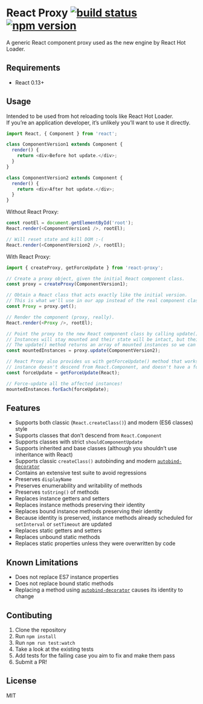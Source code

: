 # React Proxy [![build status](https://img.shields.io/travis/gaearon/react-proxy/master.svg?style=flat-square)](https://travis-ci.org/gaearon/react-proxy) [![npm version](https://img.shields.io/npm/v/react-proxy.svg?style=flat-square)](https://www.npmjs.com/package/react-proxy) 

A generic React component proxy used as the new engine by React Hot Loader. 

## Requirements

* React 0.13+

## Usage

Intended to be used from hot reloading tools like React Hot Loader.  
If you’re an application developer, it’s unlikely you’ll want to use it directly.

```js
import React, { Component } from 'react';

class ComponentVersion1 extends Component {
  render() {
    return <div>Before hot update.</div>;
  }
}

class ComponentVersion2 extends Component {
  render() {
    return <div>After hot update.</div>;
  }
}
```

Without React Proxy:

```js
const rootEl = document.getElementById('root');
React.render(<ComponentVersion1 />, rootEl);

// Will reset state and kill DOM :-(
React.render(<ComponentVersion2 />, rootEl);
```

With React Proxy:

```js
import { createProxy, getForceUpdate } from 'react-proxy';

// Create a proxy object, given the initial React component class.
const proxy = createProxy(ComponentVersion1);

// Obtain a React class that acts exactly like the initial version.
// This is what we'll use in our app instead of the real component class.
const Proxy = proxy.get();

// Render the component (proxy, really).
React.render(<Proxy />, rootEl);

// Point the proxy to the new React component class by calling update().
// Instances will stay mounted and their state will be intact, but their methods will be updated.
// The update() method returns an array of mounted instances so we can do something with them.
const mountedInstances = proxy.update(ComponentVersion2);

// React Proxy also provides us with getForceUpdate() method that works even if the component
// instance doesn't descend from React.Component, and doesn't have a forceUpdate() method.
const forceUpdate = getForceUpdate(React);

// Force-update all the affected instances!
mountedInstances.forEach(forceUpdate);
```

## Features

* Supports both classic (`React.createClass()`) and modern (ES6 classes) style
* Supports classes that don’t descend from `React.Component`
* Supports classes with strict `shouldComponentUpdate`
* Supports inherited and base classes (although you shouldn’t use inheritance with React)
* Supports classic `createClass()` autobinding and modern [`autobind-decorator`](https://github.com/andreypopp/autobind-decorator)
* Contains an extensive test suite to avoid regressions
* Preserves `displayName`
* Preserves enumerability and writability of methods
* Preserves `toString()` of methods
* Replaces instance getters and setters
* Replaces instance methods preserving their identity
* Replaces bound instance methods preserving their identity
* Because identity is preserved, instance methods already scheduled for `setInterval` or `setTimeout` are updated
* Replaces static getters and setters
* Replaces unbound static methods
* Replaces static properties unless they were overwritten by code

## Known Limitations

* Does not replace ES7 instance properties
* Does not replace bound static methods
* Replacing a method using [`autobind-decorator`](https://github.com/andreypopp/autobind-decorator) causes its identity to change

## Contibuting

1. Clone the repository
2. Run `npm install`
3. Run `npm run test:watch`
4. Take a look at the existing tests
5. Add tests for the failing case you aim to fix and make them pass
6. Submit a PR!

## License

MIT
